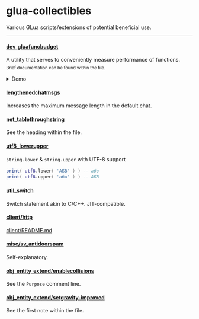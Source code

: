 # glua-collectibles
Various GLua scripts/extensions of potential beneficial use.

---

#### [dev_gluafuncbudget](./dev_gluafuncbudget.lua)
A utility that serves to conveniently measure performance of functions.</br>
<sub>Brief documentation can be found within the file.</sub>

<details><summary>Demo</summary>

![GLuaFuncBudget Demo](dev_gluafuncbudget.png)
```lua
gluafuncbudget.Configure( {

	frames = 60--[["fps"]] * 10000--[["cycles/samples"]];
	iterations_per_frame = 1e3;

	digit = 5;

	measure_unit = 'us';
	comparison_basis = 'average';

	shown_categories = 'total median min max average avgfps minfps maxfps stddevfps';

} )

gluafuncbudget.Queue( {

	name = 'x ^ 2';
	standard = true;

	__x = ( 1 + math.sqrt( 5 ) ) / 2
	setup = function( this ) return this.__x end;

	main = function( x ) return x ^ 2 end;
	--[[boolean]] jit_off; -- (for reference)

	--[[function]] after -- (for reference)

} )

gluafuncbudget.Queue( {

	name = 'x * x';

	__x = ( 1 + math.sqrt( 5 ) ) / 2
	setup = function( this ) return this.__x end;

	main = function( x ) return x * x end

} )
```
</details>

#### [lengthenedchatmsgs](./lengthenedchatmsgs.lua)
Increases the maximum message length in the default chat.

#### [net_tablethroughstring](./net_tablethroughstring.lua)
See the heading within the file.

#### [utf8_lowerupper](./utf8_lowerupper.lua)
`string.lower` & `string.upper` with UTF-8 support
```lua
print( utf8.lower( 'АБВ' ) ) -- абв
print( utf8.upper( 'абв' ) ) -- АБВ
```

#### [util_switch](./util_switch.lua)
Switch statement akin to C/C++. JIT-compatible.

#### [client/http](./client/http.lua)
[client/README.md](./client/README.md)

#### [misc/sv_antidoorspam](./misc/sv_antidoorspam.lua)
Self-explanatory.

#### [obj_entity_extend/enablecollisions](./obj_entity_extend/enablecollisions.lua)
See the `Purpose` comment line.

#### [obj_entity_extend/setgravity-improved](./obj_entity_extend/setgravity-improved.lua)
See the first note within the file.

